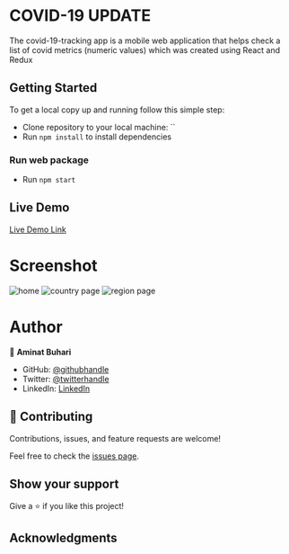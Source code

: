 # COVID-19 UPDATE
The covid-19-tracking app is a mobile web application that helps check a list of covid metrics (numeric values) which was created using React and Redux
## Getting Started

To get a local copy up and running follow this simple step:

- Clone repository to your local machine: ``
- Run `npm install` to install dependencies

### Run web package

- Run `npm start`

## Live Demo

[Live Demo Link](https://covid-19-update-amina.herokuapp.com/)

# Screenshot
![home](https://user-images.githubusercontent.com/66526480/169544508-ee1c94e0-d028-4002-9573-2e6b0dd47574.PNG)
![country page](https://user-images.githubusercontent.com/66526480/169544524-190127fc-e070-4c98-9019-9e0dc5b91923.PNG)
![region page](https://user-images.githubusercontent.com/66526480/169544528-db351d38-0781-48df-af13-07c8ed51dcd7.PNG)

# Author

👤 **Aminat Buhari**

- GitHub: [@githubhandle](https://github.com/AminaBuhari)
- Twitter: [@twitterhandle](https://twitter.com/AminaBuhari)
- LinkedIn: [LinkedIn](https://www.linkedin.com/in/amina-buhari/)

## 🤝 Contributing

Contributions, issues, and feature requests are welcome!

Feel free to check the [issues page](https://github.com/AminaBuhari/Covid-19-Update-/issues).

## Show your support

Give a ⭐️ if you like this project!

## Acknowledgments
